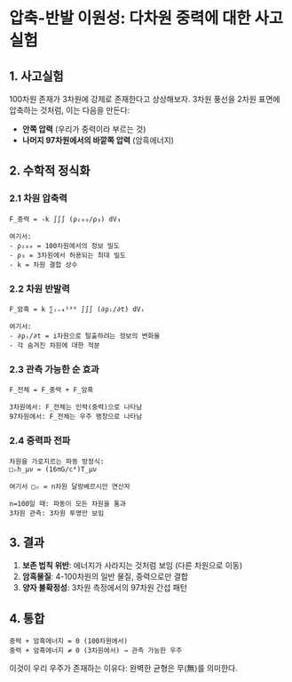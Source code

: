# 압축-반발 이원성: 다차원 중력에 대한 사고실험

## 1. 사고실험

100차원 존재가 3차원에 강제로 존재한다고 상상해보자. 3차원 풍선을 2차원 표면에 압축하는 것처럼, 이는 다음을 만든다:
- **안쪽 압력** (우리가 중력이라 부르는 것)
- **나머지 97차원에서의 바깥쪽 압력** (암흑에너지)

## 2. 수학적 정식화

### 2.1 차원 압축력
```
F_중력 = -k ∫∫∫ (ρ₁₀₀/ρ₃) dV₃

여기서:
- ρ₁₀₀ = 100차원에서의 정보 밀도
- ρ₃ = 3차원에서 허용되는 최대 밀도  
- k = 차원 결합 상수
```

### 2.2 차원 반발력
```
F_암흑 = k ∑ᵢ₌₄¹⁰⁰ ∫∫∫ (∂ρᵢ/∂t) dVᵢ

여기서:
- ∂ρᵢ/∂t = i차원으로 탈출하려는 정보의 변화율
- 각 숨겨진 차원에 대한 적분
```

### 2.3 관측 가능한 순 효과
```
F_전체 = F_중력 + F_암흑

3차원에서: F_전체는 인력(중력)으로 나타남
97차원에서: F_전체는 우주 팽창으로 나타남
```

### 2.4 중력파 전파
```
차원을 가로지르는 파동 방정식:
□ₙh_μν = (16πG/c⁴)T_μν

여기서 □ₙ = n차원 달랑베르시안 연산자

n=100일 때: 파동이 모든 차원을 통과
3차원 관측: 3차원 투영만 보임
```

## 3. 결과

1. **보존 법칙 위반**: 에너지가 사라지는 것처럼 보임 (다른 차원으로 이동)
2. **암흑물질**: 4-100차원의 일반 물질, 중력으로만 결합
3. **양자 불확정성**: 3차원 측정에서의 97차원 간섭 패턴

## 4. 통합
```
중력 + 암흑에너지 = 0 (100차원에서)
중력 + 암흑에너지 ≠ 0 (3차원에서) → 관측 가능한 우주
```

이것이 우리 우주가 존재하는 이유다: 완벽한 균형은 무(無)를 의미한다.